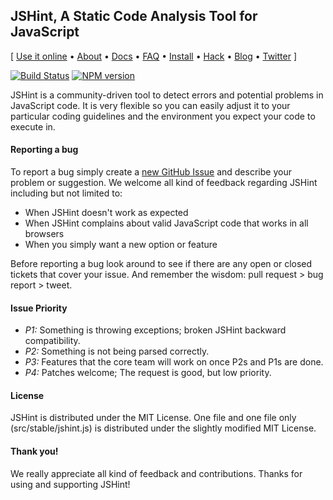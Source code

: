 JSHint, A Static Code Analysis Tool for JavaScript
--------------------------------------------------

\[ [Use it online](http://jshint.com/) •  [About](http://jshint.com/about/) •
[Docs](http://jshint.com/docs/) • [FAQ](http://jshint.com/docs/faq) •
[Install](http://jshint.com/install/) • [Hack](http://jshint.com/hack/) •
[Blog](http://jshint.com/blog/) • [Twitter](https://twitter.com/jshint/) \]

[![Build Status](https://travis-ci.org/jshint/jshint.svg?branch=master)](https://travis-ci.org/jshint/jshint)
[![NPM version](https://badge.fury.io/js/jshint.svg)](http://badge.fury.io/js/jshint)

JSHint is a community-driven tool to detect errors and potential problems
in JavaScript code. It is very flexible so you can easily adjust it to your
particular coding guidelines and the environment you expect your code to
execute in.

#### Reporting a bug

To report a bug simply create a
[new GitHub Issue](https://github.com/jshint/jshint/issues/new) and describe
your problem or suggestion. We welcome all kind of feedback regarding
JSHint including but not limited to:

 * When JSHint doesn't work as expected
 * When JSHint complains about valid JavaScript code that works in all browsers
 * When you simply want a new option or feature

Before reporting a bug look around to see if there are any open or closed tickets
that cover your issue. And remember the wisdom: pull request > bug report > tweet.

#### Issue Priority

- *P1:* Something is throwing exceptions; broken JSHint backward compatibility.
- *P2:* Something is not being parsed correctly.
- *P3:* Features that the core team will work on once P2s and P1s are done.
- *P4:* Patches welcome; The request is good, but low priority.


#### License

JSHint is distributed under the MIT License. One file and one file only
(src/stable/jshint.js) is distributed under the slightly modified MIT License.


#### Thank you!

We really appreciate all kind of feedback and contributions. Thanks for using and supporting JSHint!

